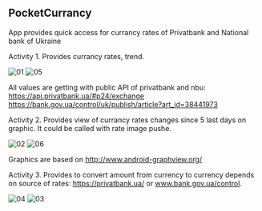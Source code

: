 ## PocketCurrancy
App provides quick access for currancy rates of Privatbank and National bank of Ukraine

Activity 1. 
Provides currancy rates, trend.

![01](https://cloud.githubusercontent.com/assets/26247800/24243326/690c542a-0fc3-11e7-874e-c1af8a6c1bdc.jpg)
![05](https://cloud.githubusercontent.acom/assets/26247800/24243980/c53b8502-0fc5-11e7-9e5d-d0470238fa11.jpg)

All values are getting with public API of privatbank and nbu:
https://api.privatbank.ua/#p24/exchange
https://bank.gov.ua/control/uk/publish/article?art_id=38441973

Activity 2. 
Provides view of currancy rates changes since 5 last days on graphic. It could be called with rate image pushe.

![02](https://cloud.githubusercontent.com/assets/26247800/24243441/d757129e-0fc3-11e7-97eb-0aca97c28e0d.jpg)
![06](https://cloud.githubusercontent.com/assets/26247800/24243979/c53a6c1c-0fc5-11e7-9af4-02d2be75661a.jpg)

Graphics are based on http://www.android-graphview.org/

Activity 3. 
Provides to convert amount from currency to currency depends on source of rates: https://privatbank.ua/ or www.bank.gov.ua/control.

![04](https://cloud.githubusercontent.com/assets/26247800/24243578/442c8bf6-0fc4-11e7-9326-8bcc938c5715.jpg)
![03](https://cloud.githubusercontent.com/assets/26247800/24243450/dd178a24-0fc3-11e7-88a4-7e07180dc41f.jpg)


